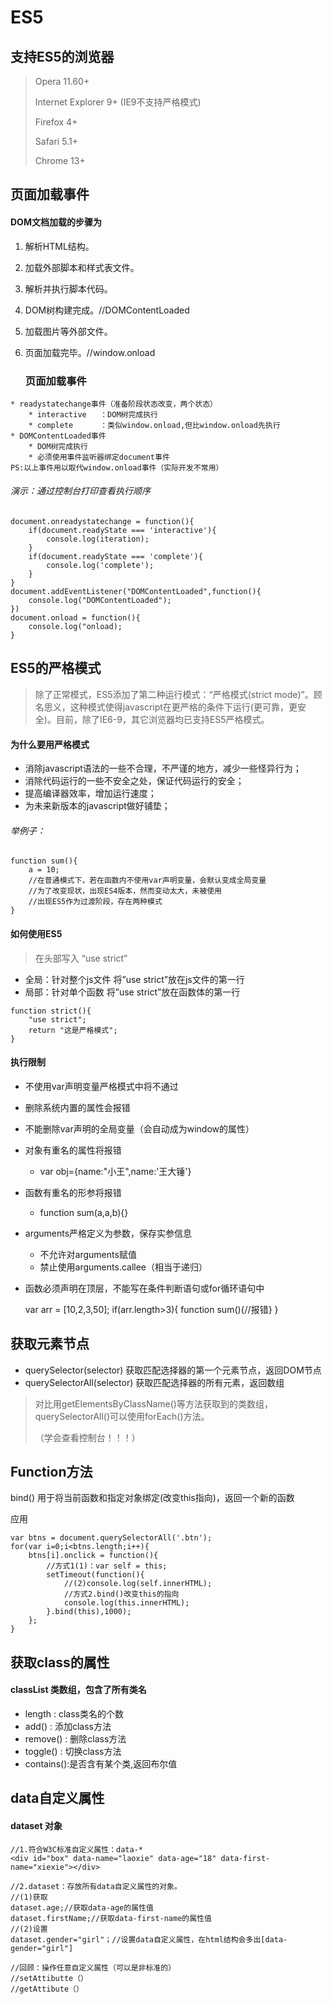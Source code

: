 # ES5

## 支持ES5的浏览器

> Opera 11.60+
>
> Internet Explorer 9+  (IE9不支持严格模式)
>
> Firefox 4+
>
> Safari 5.1+
>
> Chrome 13+

## 页面加载事件

#### DOM文档加载的步骤为

1. 解析HTML结构。
2. 加载外部脚本和样式表文件。
3. 解析并执行脚本代码。
4. DOM树构建完成。//DOMContentLoaded
5. 加载图片等外部文件。
6. 页面加载完毕。//window.onload

	### 页面加载事件				

```
* readystatechange事件（准备阶段状态改变，两个状态）
    * interactive 	：DOM树完成执行
    * complete		：类似window.onload,但比window.onload先执行
* DOMContentLoaded事件
	* DOM树完成执行
    * 必须使用事件监听器绑定document事件
PS:以上事件用以取代window.onload事件（实际开发不常用）
```

###### 演示：通过控制台打印查看执行顺序

    document.onreadystatechange = function(){
        if(document.readyState === 'interactive'){
        	console.log(iteration);
    	}
    	if(document.readyState === 'complete'){
            console.log('complete');
    	}
    }
    document.addEventListener("DOMContentLoaded",function(){
        console.log("DOMContentLoaded");
    })
    document.onload = function(){
        console.log("onload);
    }
## ES5的严格模式

> 除了正常模式，ES5添加了第二种运行模式：“严格模式(strict mode)”。顾名思义，这种模式使得javascript在更严格的条件下运行(更可靠，更安全)。目前，除了IE6-9，其它浏览器均已支持ES5严格模式。

#### 为什么要用严格模式

- 消除javascript语法的一些不合理，不严谨的地方，减少一些怪异行为；
- 消除代码运行的一些不安全之处，保证代码运行的安全；
- 提高编译器效率，增加运行速度；
- 为未来新版本的javascript做好铺垫；

###### 举例子：

```
function sum(){
    a = 10;
  	//在普通模式下，若在函数内不使用var声明变量，会默认变成全局变量
  	//为了改变现状，出现ES4版本，然而变动太大，未被使用
  	//出现ES5作为过渡阶段，存在两种模式
}
```

#### 如何使用ES5

> 在头部写入 “use strict”

- 全局：针对整个js文件
  将”use strict”放在js文件的第一行
- 局部：针对单个函数
  将”use strict”放在函数体的第一行

```
function strict(){
    "use strict";
    return "这是严格模式";
}
```

#### 执行限制

- 不使用var声明变量严格模式中将不通过

- 删除系统内置的属性会报错 
- 不能删除var声明的全局变量（会自动成为window的属性）
- 对象有重名的属性将报错
  - var obj={name:"小王",name:'王大锤'}
- 函数有重名的形参将报错
  - function sum(a,a,b){}
- arguments严格定义为参数，保存实参信息
  - 不允许对arguments赋值
  - 禁止使用arguments.callee（相当于递归）
- 函数必须声明在顶层，不能写在条件判断语句或for循环语句中

    var arr = [10,2,3,50];
    if(arr.length>3){
        function sum(){//报错}
    }
## 获取元素节点

- querySelector(selector)
  获取匹配选择器的第一个元素节点，返回DOM节点
- querySelectorAll(selector)
  获取匹配选择器的所有元素，返回数组

> 对比用getElementsByClassName()等方法获取到的类数组，querySelectorAll()可以使用forEach()方法。
>
> （学会查看控制台！！！）

## Function方法

bind()
	用于将当前函数和指定对象绑定(改变this指向)，返回一个新的函数

应用

```
var btns = document.querySelectorAll('.btn');
for(var i=0;i<btns.length;i++){
    btns[i].onclick = function(){
        //方式1(1)：var self = this;
        setTimeout(function(){
            //(2)console.log(self.innerHTML);
            //方式2.bind()改变this的指向
            console.log(this.innerHTML);
        }.bind(this),1000);
    };
}
```

## 获取class的属性

#### classList  类数组，包含了所有类名

- length : class类名的个数
- add() : 添加class方法
- remove() : 删除class方法
- toggle() : 切换class方法
- contains():是否含有某个类,返回布尔值

## data自定义属性

#### dataset 对象

	//1.符合W3C标准自定义属性：data-*
	<div id="box" data-name="laoxie" data-age="18" data-first-name="xiexie"></div>
	
	//2.dataset：存放所有data自定义属性的对象。
	//(1)获取
	dataset.age;//获取data-age的属性值
	dataset.firstName;//获取data-first-name的属性值
	//(2)设置
	dataset.gender="girl"；//设置data自定义属性，在html结构会多出[data-gender="girl"]
	
	//回顾：操作任意自定义属性（可以是非标准的）
	//setAttibutte（）
	//getAttibute（）


